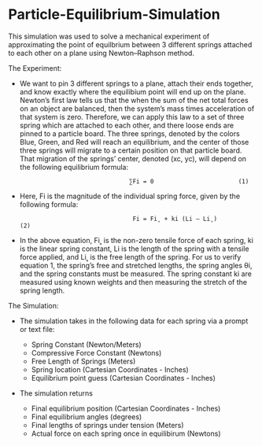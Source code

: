# Particle-Equilibrium-Simulation

This simulation was used to solve a mechanical experiment of approximating the point of equilbrium between 3 different springs attached to each other on a plane using Newton–Raphson method. 

The Experiment:
- We want to pin 3 different springs to a plane, attach their ends together, and know exactly where the equilibium point will end up on the plane. Newton’s first law tells us that the when the sum of the net total forces on an object are balanced, then the system’s mass times acceleration of that system is zero. Therefore, we can apply this law to a set of three spring which are attached to each other, and there loose ends are pinned to a particle board. The three springs, denoted by the colors Blue, Green, and Red will reach an equilibrium, and the center of those three springs will migrate to a certain position on that particle board. That migration of the springs’ center, denoted (xc, yc), will depend on the following equilibrium formula:

					                 ∑Fi = 0						(1)	

- Here, Fi is the magnitude of the individual spring force, given by the following formula:
		
				                      Fi = Fi˳ + ki (Li – Li˳)    				(2)

- In the above equation, Fi˳ is the non-zero tensile force of each spring, ki is the linear spring constant, Li is the length of the spring with a tensile force applied, and Li˳ is the free length of the spring. For us to verify equation 1, the spring’s free and stretched lengths, the spring angles θi, and the spring constants must be measured. The spring constant ki are measured using known weights and then measuring the stretch of the spring length.


The Simulation: 
- The simulation takes in the following data for each spring via a prompt or text file: 
  - Spring Constant (Newton/Meters)
  - Compressive Force Constant (Newtons)
  - Free Length of Springs (Meters)
  - Spring location (Cartesian Coordinates - Inches)
  - Equilibrium point guess (Cartesian Coordinates - Inches)
  
- The simulation returns
  - Final equilibrium position (Cartesian Coordinates - Inches)
  - Final equilibrium angles (degrees)
  - Final lengths of springs under tension (Meters)
  - Actual force on each spring once in equilibirum (Newtons)
